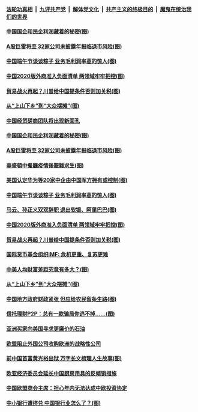 ####  [法轮功真相](../../../../basic/blob/master/README.md?t=06261531) &nbsp;|&nbsp; [九评共产党](../../../../9ping.md/blob/master/README.md?t=06261531) &nbsp;|&nbsp; [解体党文化](../../../../jtdwh.md/blob/master/README.md?t=06261531)  &nbsp;|&nbsp; [共产主义的终极目的](../../../../gczydzjmd.md/blob/master/README.md?t=06261531) &nbsp;|&nbsp; [魔鬼在统治我们的世界](../../../../mgztzwmdsj.md/blob/master/README.md?t=06261531) 

#### [中国国企和民企利润藏着的秘密(图)](../pages/p5/937711.md?t=06261531) 

#### [A股巨雷将至 32家公司未披露年报临退市风险(图)](../pages/p5/937727.md?t=06261531) 

#### [中国端午节谈谈粽子 业务毛利润率高的惊人(图)](../pages/p5/937695.md?t=06261531) 

#### [中国2020版外商准入负面清单 两领域牢牢把控(图)](../pages/p5/937687.md?t=06261531) 

#### [贸易战火再起？川普给中国提条件否则加关税(图)](../pages/p5/937682.md?t=06261531) 

#### [从“上山下乡”到“大众摆摊”(图)](../pages/p5/937620.md?t=06261531) 

#### [中国经贸磋商团队将出现新面孔](../pages/p5/937736.md?t=06261531) 

#### [中国国企和民企利润藏着的秘密(图)](../pages/p5/937711.md?t=06261531) 

#### [A股巨雷将至 32家公司未披露年报临退市风险(图)](../pages/p5/937727.md?t=06261531) 

#### [華盛頓中餐廳疫情後艱難求生(图)](../pages/p5/937726.md?t=06261531) 

#### [美国认定华为等20家中企由中国军方拥有或控制(图)](../pages/p5/937724.md?t=06261531) 

#### [中国端午节谈谈粽子 业务毛利润率高的惊人(图)](../pages/p5/937695.md?t=06261531) 

#### [马云、孙正义双双辞职 退出软银、阿里巴巴(图)](../pages/p5/937690.md?t=06261531) 

#### [中国2020版外商准入负面清单 两领域牢牢把控(图)](../pages/p5/937687.md?t=06261531) 

#### [贸易战火再起？川普给中国提条件否则加关税(图)](../pages/p5/937682.md?t=06261531) 

#### [国际货币基金组织IMF: 危机更重、复苏更难](../pages/p5/937676.md?t=06261531) 

#### [中美人均财富差距究竟有多大？(图)](../pages/p5/937633.md?t=06261531) 

#### [从“上山下乡”到“大众摆摊”(图)](../pages/p5/937620.md?t=06261531) 

#### [中国地方政府财政紧张 但应给农民留条生路(图)](../pages/p5/937593.md?t=06261531) 

#### [信托理财P2P：总有一款骗局你逃不掉……(图)](../pages/p5/937618.md?t=06261531) 

#### [亚洲买家向美国寻求更廉价的石油](../pages/p5/937608.md?t=06261531) 

#### [欧盟阻止外国公司收购欧洲的战略性公司](../pages/p5/937606.md?t=06261531) 

#### [前中国首富黄光裕出狱 万字长文梳理人生故事(图)](../pages/p5/937586.md?t=06261531) 

#### [欧亚经济委员会延长中国厨房用具的反倾销措施](../pages/p5/937582.md?t=06261531) 

#### [中国欧盟商会主席：担心年内无法达成中欧投资协定](../pages/p5/937575.md?t=06261531) 

#### [中小银行遭挤兑 中国银行业怎么了？(图)](../pages/p5/937574.md?t=06261531) 

